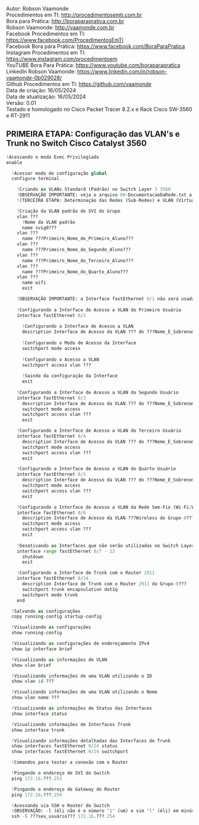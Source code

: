 Autor: Robson Vaamonde<br>
Procedimentos em TI: http://procedimentosemti.com.br<br>
Bora para Prática: http://boraparapratica.com.br<br>
Robson Vaamonde: http://vaamonde.com.br<br>
Facebook Procedimentos em TI: https://www.facebook.com/ProcedimentosEmTi<br>
Facebook Bora para Prática: https://www.facebook.com/BoraParaPratica<br>
Instagram Procedimentos em TI: https://www.instagram.com/procedimentoem<br>
YouTUBE Bora Para Prática: https://www.youtube.com/boraparapratica<br>
LinkedIn Robson Vaamonde: https://www.linkedin.com/in/robson-vaamonde-0b029028/<br>
Github Procedimentos em TI: https://github.com/vaamonde<br>
Data de criação: 16/05/2024<br>
Data de atualização: 16/05/2024<br>
Versão: 0.01<br>
Testado e homologado no Cisco Packet Tracer 8.2.x e Rack Cisco SW-3560 e RT-2911

## PRIMEIRA ETAPA: Configuração das VLAN's e Trunk no Switch Cisco Catalyst 3560 

```python
!Acessando o modo Exec Privilegiado
enable

  !Acessar modo de configuração global
  configure terminal

    !Criando as VLANs Standard (Padrão) no Switch Layer 3 3560
    !OBSERVAÇÃO IMPORTANTE: veja o arquivo 00-DocumentacaoDaRede.txt a partir da linha: 77
    !(TERCEIRA ETAPA: Determinação das Redes (Sub-Redes) e VLAN (Virtual-LAN) de Cada Grupo)

    !Criação da VLAN padrão de SVI do Grupo
    vlan ???
      !Nome da VLAN padrão
      name svig0???
    vlan ???
      name ???Primeiro_Nome_do_Primeiro_Aluno??? 
    vlan ???
      name ???Primeiro_Nome_do_Segundo_Aluno???
    vlan ???
      name ???Primeiro_Nome_do_Terceiro_Aluno???
    vlan ???
      name ???Primeiro_Nome_do_Quarto_Aluno???
    vlan ???
      name wifi
      exit

    !OBSERVAÇÃO IMPORTANTE: a Interface fastEthernet 0/1 não será usada.
    
    !Configurando a Interface de Acesso a VLAN do Primeiro Usuário
    interface fastEthernet 0/2
      
      !Configurando a Interface de Acesso a VLAN
      description Interface de Acesso da VLAN ??? do ???Nome_E_Sobrenome_Primeiro_Usuário???
      
      !Configurando o Modo de Acesso da Interface
      switchport mode access
      
      !Configurando o Acesso a VLAN
      switchport access vlan ???
      
      !Saindo da configuração da Interface
      exit
    
    !Configurando a Interface de Acesso a VLAN do Segundo Usuário
    interface fastEthernet 0/3
      description Interface de Acesso da VLAN ??? do ???Nome_E_Sobrenome_Segundo_Usuário???
      switchport mode access
      switchport access vlan ???
      exit

    !Configurando a Interface de Acesso a VLAN do Terceiro Usuário
    interface fastEthernet 0/4
      description Interface de Acesso da VLAN ??? do ???Nome_E_Sobrenome_Terceiro_Usuário???
      switchport mode access
      switchport access vlan ???
      exit

    !Configurando a Interface de Acesso a VLAN do Quarto Usuário
    interface fastEthernet 0/5
      description Interface de Acesso da VLAN ??? do ???Nome_E_Sobrenome_Quarto_Usuário???
      switchport mode access
      switchport access vlan ???
      exit

    !Configurando a Interface de Acesso a VLAN da Rede Sem-Fio (Wi-Fi/Wireless)
    interface fastEthernet 0/6
      description Interface de Acesso da VLAN ???Wireless do Grupo-0???
      switchport mode access
      switchport access vlan ???
      exit
    
    !Desativando as Interfaces que não serão utilizadas no Switch Layer 3 3560
    interface range fastEthernet 0/7 - 23
      shutdown
      exit

    !Configurando a Interface de Trunk com o Router 2911
    interface fastEthernet 0/24
      description Interface de Trunk com o Router 2911 do Grupo-0???
      switchport trunk encapsulation dot1q
      switchport mode trunk
    end

  !Salvando as configurações
  copy running-config startup-config

  !Visualizando as configurações
  show running-config

  !Visualizando as configurações de endereçamento IPv4
  show ip interface brief

  !Visualizando as informações de VLAN
  show vlan brief

  !Visualizando informações de uma VLAN utilizando o ID
  show vlan id ???

  !Visualizando informações de uma VLAN utilizando o Nome
  show vlan name ???

  !Visualizando as informações de Status das Interfaces
  show interface status

  !Visualizando informações de Interfaces Trunk
  show interface trunk

  !Visualizando informações detalhadas das Interfaces de Trunk
  show interfaces fastEthernet 0/24 status
  show interfaces fastEthernet 0/24 switchport

  !Comandos para testar a conexão com o Router

  !Pingando o endereço de SVI do Switch
  ping 172.16.???.253

  !Pingando o endereço de Gateway do Router
  ping 172.16.???.254

  !Acessando via SSH o Router do Switch
  !OBSERVAÇÃO: -l (éli não é o número "1" (um) e sim "l" (éli) em minúsculo)
  ssh -l ???seu_usuário??? 172.16.???.254
```